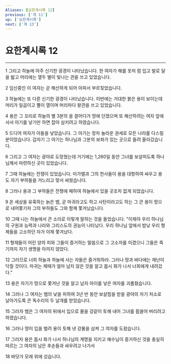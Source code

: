 ```yaml
---
Aliases: [요한계시록 12]
previous: ['계 11']
up: ['요한계시록']
next: ['계 13']
---
```

# 요한계시록 12

***


1 그리고 하늘에 아주 신기한 광경이 나타났습니다. 한 여자가 해를 옷처 럼 입고 발로 달을 밟고 머리에는 열두 별이 빛나는 관을 쓰고 있었습니다. 

2 임신중인 이 여자는 곧 해산하게 되어 아파서 부르짖었습니다. 

3 하늘에는 또 다른 신기한 광경이 나타났습니다. 이번에는 거대한 붉은 용이 보이는데 머리가 일곱이고 뿔이 열이며 머리마다 왕관을 쓰고 있었습니다. 

4 용은 그 꼬리로 하늘의 별 3분의 을 끌어다가 땅에 던졌으며 또 해산하려는 여자 앞에 서서 아기를 낳기만 하면 잡아 삼키려고 하였습니다. 

5 드디어 여자가 아들을 낳았습니다. 그 아기는 장차 놀라운 권세로 모든 나라를 다스릴 분이었습니다. 갑자기 그 아기는 하나님과 그분의 보좌가 있는 곳으로 들려 올라갔습니다. 

6 그리고 그 여자는 광야로 도망쳤는데 거기에는 1,260일 동안 그녀를 보살피도록 하나님께서 마련하신 곳이 있었습니다. 

7 그때 하늘에는 전쟁이 있었습니다. 미가엘과 그의 천사들이 용을 대항하여 싸우고 용도 자기 부하들을 거느리고 맞서 싸웠습니다. 

8 그러나 용과 그 부하들은 전쟁에 패하여 하늘에서 있을 곳조차 없게 되었습니다. 

9 온 세상을 유혹하는 늙은 뱀, 곧 마귀라고도 하고 사탄이라고도 하는 그 큰 용이 땅으로 내어쫓기자 그의 부하들도 그와 함께 쫓겨났습니다. 

10 그때 나는 하늘에서 큰 소리로 이렇게 말하는 것을 들었습니다. "이제야 우리 하나님의 구원과 능력과 나라와 그리스도의 권능이 나타났다. 우리 하나님 앞에서 밤낮 우리 형제들을 고소하던 자가 이제 쫓겨났다. 

11 형제들이 어린 양의 피와 그들이 증거하는 말씀으로 그 고소자를 이겼으니 그들은 죽기까지 자기 생명을 아끼지 않았다. 

12 그러므로 너희 하늘과 하늘에 사는 자들은 즐거워하라. 그러나 땅과 바다에는 재난이 닥칠 것이다. 마귀는 제때가 얼마 남지 않은 것을 알고 몹시 화가 나서 너희에게 내려갔다." 

13 용은 자기가 땅으로 쫓겨난 것을 알고 남자 아이를 낳은 여자를 괴롭혔습니다. 

14 그러나 그 여자는 뱀의 낯을 피하여 3년 반 동안 보살핌을 받을 광야의 자기 처소로 날아가도록 큰 독수리의 두 날개를 받았습니다. 

15 그러자 뱀은 그 여자의 뒤에서 입으로 물을 강같이 토해 내어 그녀를 휩쓸어 버리려고 하였습니다. 

16 그러나 땅이 입을 벌려 용이 토해 낸 강물을 삼켜 그 여자를 도왔습니다. 

17 그러자 용은 몹시 화가 나서 하나님의 계명을 지키고 예수님이 증거하신 것을 충실히 따르는 그 여자의 남은 후손들과 싸우려고 나가서 

18 바닷가 모래 위에 섰습니다.
